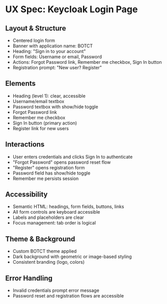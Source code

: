 # UX Spec: Keycloak Login Page

## Layout & Structure
- Centered login form
- Banner with application name: BOTCT
- Heading: "Sign in to your account"
- Form fields: Username or email, Password
- Actions: Forgot Password link, Remember me checkbox, Sign In button
- Registration prompt: "New user? Register"

## Elements
- Heading (level 1): clear, accessible
- Username/email textbox
- Password textbox with show/hide toggle
- Forgot Password link
- Remember me checkbox
- Sign In button (primary action)
- Register link for new users

## Interactions
- User enters credentials and clicks Sign In to authenticate
- "Forgot Password" opens password reset flow
- "Register" opens registration form
- Password field has show/hide toggle
- Remember me persists session

## Accessibility
- Semantic HTML: headings, form fields, buttons, links
- All form controls are keyboard accessible
- Labels and placeholders are clear
- Focus management: tab order is logical

## Theme & Background
- Custom BOTCT theme applied
- Dark background with geometric or image-based styling
- Consistent branding (logo, colors)

## Error Handling
- Invalid credentials prompt error message
- Password reset and registration flows are accessible
